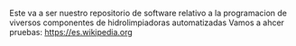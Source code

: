Este va a ser nuestro repositorio de software relativo a la programacion de viversos componentes de hidrolimpiadoras automatizadas
Vamos a ahcer pruebas:
https://es.wikipedia.org
